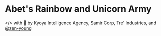 # Abet's Rainbow and Unicorn Army
</> with 💖 by Kyoya Intelligence Agency, Samir Corp, Tre' Industries, and [@zen-young](https://github.com/zen-young)
